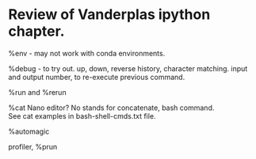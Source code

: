 # Review of Vanderplas ipython chapter.  

%env - may not work with conda environments.  

%debug - to try out. 
up, down, reverse history, character matching. 
input and output number, to re-execute previous command.  

%run and %rerun

%cat 
Nano editor?  No stands for concatenate, bash command.  
See cat examples in bash-shell-cmds.txt file.  

%automagic 

profiler, %prun  
